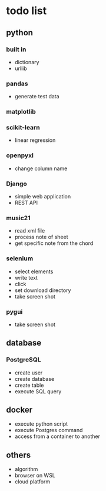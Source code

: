 # todo list
## python
### built in
- dictionary
- urllib
### pandas
- generate test data
### matplotlib
### scikit-learn
- linear regression
### openpyxl
- change column name
### Django
- simple web application
- REST API
### music21
- read xml file
- process note of sheet
- get specific note from the chord
### selenium
- select elements
- write text
- click
- set download directory
- take screen shot
### pygui
- take screen shot
## database
### PostgreSQL
- create user
- create database
- create table
- execute SQL query
## docker
- execute python script
- execute Postgres command
- access from a container to another
## others
- algorithm
- browser on WSL
- cloud platform
